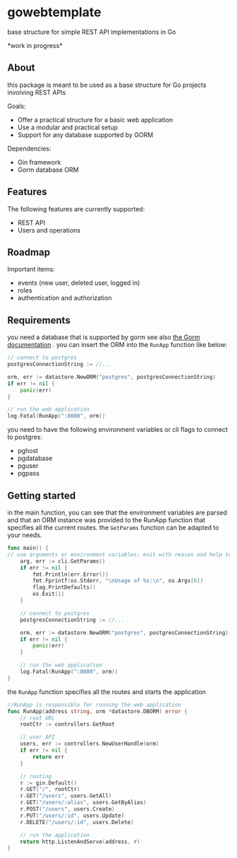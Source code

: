 # gowebtemplate
base structure for simple REST API implementations in Go

\*work in progress\*

## About
this package is meant to be used as a base structure for Go projects involving REST APIs

Goals:
* Offer a practical structure for a basic web application
* Use a modular and practical setup
* Support for any database supported by GORM

Dependencies:
* Gin framework
* Gorm database ORM

## Features
The following features are currently supported:
* REST API
* Users and operations

## Roadmap
Important items:
* events (new user, deleted user, logged in)
* roles
* authentication and authorization

## Requirements
you need a database that is supported by gorm see also [the Gorm documentation](https://gorm/io) . you can insert the ORM into the `RunApp` function like below:

```go
// connect to postgres
postgresConnectionString := //...

orm, err := datastore.NewORM("postgres", postgresConnectionString)
if err != nil {
    panic(err)
}

// run the web application
log.Fatal(RunApp(":8080", orm))
```

you need to have the following environment variables or cli flags to connect to postgres:
* pghost
* pgdatabase
* pguser
* pgpass

## Getting started
in the main function, you can see that the environment variables are parsed and that an ORM instance was provided to the RunApp function that specifies all the current routes. the `GetParams` function can be adapted to your needs.


```go
func main() {
// use arguments or environment variables; exit with reason and help text
	arg, err := cli.GetParams()
	if err != nil {
		fmt.Println(err.Error())
		fmt.Fprintf(os.Stderr, "\nUsage of %s:\n", os.Args[0])
		flag.PrintDefaults()
		os.Exit(1)
	}

	// connect to postgres
	postgresConnectionString := //...

	orm, err := datastore.NewORM("postgres", postgresConnectionString)
	if err != nil {
		panic(err)
	}

	// run the web application
    log.Fatal(RunApp(":8080", orm))
}
```

the `RunApp` function specifies all the routes and starts the application

```go
//RunApp is responsible for running the web application
func RunApp(address string, orm *datastore.DBORM) error {
	// root URL
	rootCtr := controllers.GetRoot

	// user API
	users, err := controllers.NewUserHandle(orm)
	if err != nil {
		return err
	}

	// routing
	r := gin.Default()
	r.GET("/", rootCtr)
	r.GET("/users", users.GetAll)
	r.GET("/users/:alias", users.GetByAlias)
	r.POST("/users", users.Create)
	r.PUT("/users/:id", users.Update)
	r.DELETE("/users/:id", users.Delete)

	// run the application
	return http.ListenAndServe(address, r)
}
```
